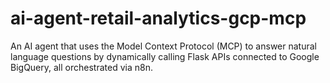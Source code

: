 # ai-agent-retail-analytics-gcp-mcp
An AI agent that uses the Model Context Protocol (MCP) to answer natural language questions by dynamically calling Flask APIs connected to Google BigQuery, all orchestrated via n8n.

